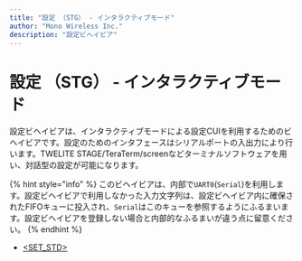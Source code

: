 ```yaml
---
title: "設定 （STG） - インタラクティブモード"
author: "Mono Wireless Inc."
description: "設定ビヘイビア"
---
```


# 設定 （STG） - インタラクティブモード

設定ビヘイビアは、インタラクティブモードによる設定CUIを利用するためのビヘイビアです。設定のためのインタフェースはシリアルポートの入出力により行います。TWELITE STAGE/TeraTerm/screenなどターミナルソフトウェアを用い、対話型の設定が可能になります。

{% hint style="info" %}
このビヘイビアは、内部で`UART0`(`Serial`)を利用します。設定ビヘイビアで利用しなかった入力文字列は、設定ビヘイビア内に確保されたFIFOキューに投入され、`Serial`はこのキューを参照するようにふるまいます。設定ビヘイビアを登録しない場合と内部的なふるまいが違う点に留意ください。
{% endhint %}

* [\<SET\_STD>](stg\_std.md)
